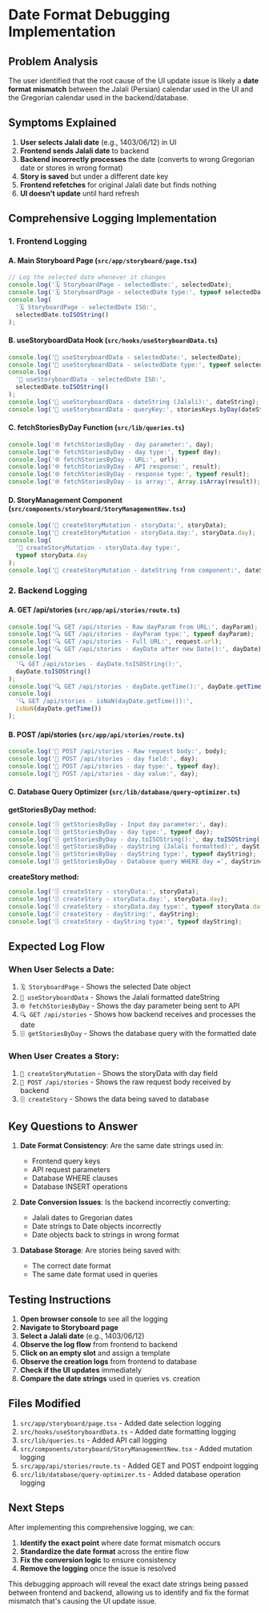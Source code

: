 # Date Format Debugging Implementation

## Problem Analysis

The user identified that the root cause of the UI update issue is likely a **date format mismatch** between the Jalali (Persian) calendar used in the UI and the Gregorian calendar used in the backend/database.

## Symptoms Explained

1. **User selects Jalali date** (e.g., 1403/06/12) in UI
2. **Frontend sends Jalali date** to backend
3. **Backend incorrectly processes** the date (converts to wrong Gregorian date or stores in wrong format)
4. **Story is saved** but under a different date key
5. **Frontend refetches** for original Jalali date but finds nothing
6. **UI doesn't update** until hard refresh

## Comprehensive Logging Implementation

### 1. Frontend Logging

#### A. Main Storyboard Page (`src/app/storyboard/page.tsx`)

```typescript
// Log the selected date whenever it changes
console.log('🗓️ StoryboardPage - selectedDate:', selectedDate);
console.log('🗓️ StoryboardPage - selectedDate type:', typeof selectedDate);
console.log(
  '🗓️ StoryboardPage - selectedDate ISO:',
  selectedDate.toISOString()
);
```

#### B. useStoryboardData Hook (`src/hooks/useStoryboardData.ts`)

```typescript
console.log('📅 useStoryboardData - selectedDate:', selectedDate);
console.log('📅 useStoryboardData - selectedDate type:', typeof selectedDate);
console.log(
  '📅 useStoryboardData - selectedDate ISO:',
  selectedDate.toISOString()
);
console.log('📅 useStoryboardData - dateString (Jalali):', dateString);
console.log('📅 useStoryboardData - queryKey:', storiesKeys.byDay(dateString));
```

#### C. fetchStoriesByDay Function (`src/lib/queries.ts`)

```typescript
console.log('🌐 fetchStoriesByDay - day parameter:', day);
console.log('🌐 fetchStoriesByDay - day type:', typeof day);
console.log('🌐 fetchStoriesByDay - URL:', url);
console.log('🌐 fetchStoriesByDay - API response:', result);
console.log('🌐 fetchStoriesByDay - response type:', typeof result);
console.log('🌐 fetchStoriesByDay - is array:', Array.isArray(result));
```

#### D. StoryManagement Component (`src/components/storyboard/StoryManagementNew.tsx`)

```typescript
console.log('📝 createStoryMutation - storyData:', storyData);
console.log('📝 createStoryMutation - storyData.day:', storyData.day);
console.log(
  '📝 createStoryMutation - storyData.day type:',
  typeof storyData.day
);
console.log('📝 createStoryMutation - dateString from component:', dateString);
```

### 2. Backend Logging

#### A. GET /api/stories (`src/app/api/stories/route.ts`)

```typescript
console.log('🔍 GET /api/stories - Raw dayParam from URL:', dayParam);
console.log('🔍 GET /api/stories - dayParam type:', typeof dayParam);
console.log('🔍 GET /api/stories - Full URL:', request.url);
console.log('🔍 GET /api/stories - dayDate after new Date():', dayDate);
console.log(
  '🔍 GET /api/stories - dayDate.toISOString():',
  dayDate.toISOString()
);
console.log('🔍 GET /api/stories - dayDate.getTime():', dayDate.getTime());
console.log(
  '🔍 GET /api/stories - isNaN(dayDate.getTime()):',
  isNaN(dayDate.getTime())
);
```

#### B. POST /api/stories (`src/app/api/stories/route.ts`)

```typescript
console.log('📝 POST /api/stories - Raw request body:', body);
console.log('📝 POST /api/stories - day field:', day);
console.log('📝 POST /api/stories - day type:', typeof day);
console.log('📝 POST /api/stories - day value:', day);
```

#### C. Database Query Optimizer (`src/lib/database/query-optimizer.ts`)

**getStoriesByDay method:**

```typescript
console.log('🗄️ getStoriesByDay - Input day parameter:', day);
console.log('🗄️ getStoriesByDay - day type:', typeof day);
console.log('🗄️ getStoriesByDay - day.toISOString():', day.toISOString());
console.log('🗄️ getStoriesByDay - dayString (Jalali formatted):', dayString);
console.log('🗄️ getStoriesByDay - dayString type:', typeof dayString);
console.log('🗄️ getStoriesByDay - Database query WHERE day =', dayString);
```

**createStory method:**

```typescript
console.log('🗄️ createStory - storyData:', storyData);
console.log('🗄️ createStory - storyData.day:', storyData.day);
console.log('🗄️ createStory - storyData.day type:', typeof storyData.day);
console.log('🗄️ createStory - dayString:', dayString);
console.log('🗄️ createStory - dayString type:', typeof dayString);
```

## Expected Log Flow

### When User Selects a Date:

1. `🗓️ StoryboardPage` - Shows the selected Date object
2. `📅 useStoryboardData` - Shows the Jalali formatted dateString
3. `🌐 fetchStoriesByDay` - Shows the day parameter being sent to API
4. `🔍 GET /api/stories` - Shows how backend receives and processes the date
5. `🗄️ getStoriesByDay` - Shows the database query with the formatted date

### When User Creates a Story:

1. `📝 createStoryMutation` - Shows the storyData with day field
2. `📝 POST /api/stories` - Shows the raw request body received by backend
3. `🗄️ createStory` - Shows the data being saved to database

## Key Questions to Answer

1. **Date Format Consistency**: Are the same date strings used in:
   - Frontend query keys
   - API request parameters
   - Database WHERE clauses
   - Database INSERT operations

2. **Date Conversion Issues**: Is the backend incorrectly converting:
   - Jalali dates to Gregorian dates
   - Date strings to Date objects incorrectly
   - Date objects back to strings in wrong format

3. **Database Storage**: Are stories being saved with:
   - The correct date format
   - The same date format used in queries

## Testing Instructions

1. **Open browser console** to see all the logging
2. **Navigate to Storyboard page**
3. **Select a Jalali date** (e.g., 1403/06/12)
4. **Observe the log flow** from frontend to backend
5. **Click on an empty slot** and assign a template
6. **Observe the creation logs** from frontend to database
7. **Check if the UI updates** immediately
8. **Compare the date strings** used in queries vs. creation

## Files Modified

1. `src/app/storyboard/page.tsx` - Added date selection logging
2. `src/hooks/useStoryboardData.ts` - Added date formatting logging
3. `src/lib/queries.ts` - Added API call logging
4. `src/components/storyboard/StoryManagementNew.tsx` - Added mutation logging
5. `src/app/api/stories/route.ts` - Added GET and POST endpoint logging
6. `src/lib/database/query-optimizer.ts` - Added database operation logging

## Next Steps

After implementing this comprehensive logging, we can:

1. **Identify the exact point** where date format mismatch occurs
2. **Standardize the date format** across the entire flow
3. **Fix the conversion logic** to ensure consistency
4. **Remove the logging** once the issue is resolved

This debugging approach will reveal the exact date strings being passed between frontend and backend, allowing us to identify and fix the format mismatch that's causing the UI update issue.
